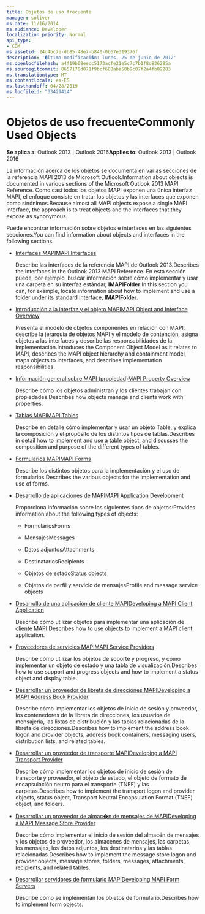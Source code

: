 ```yaml
---
title: Objetos de uso frecuente
manager: soliver
ms.date: 11/16/2014
ms.audience: Developer
localization_priority: Normal
api_type:
- COM
ms.assetid: 24d4bc7e-db85-48e7-b840-0b67e319376f
description: '�ltima modificaci�n: lunes, 25 de junio de 2012'
ms.openlocfilehash: a4f19b68eecc5173acfe21e5c7c7b1f8d836285a
ms.sourcegitcommit: 8657170d071f9bcf680aba50b9c07f2a4fb82283
ms.translationtype: MT
ms.contentlocale: es-ES
ms.lasthandoff: 04/28/2019
ms.locfileid: "33429414"
---
```

# <a name="commonly-used-objects"></a><span data-ttu-id="d4d04-103">Objetos de uso frecuente</span><span class="sxs-lookup"><span data-stu-id="d4d04-103">Commonly Used Objects</span></span>

  
  
<span data-ttu-id="d4d04-104">**Se aplica a**: Outlook 2013 | Outlook 2016</span><span class="sxs-lookup"><span data-stu-id="d4d04-104">**Applies to**: Outlook 2013 | Outlook 2016</span></span> 
  
<span data-ttu-id="d4d04-105">La información acerca de los objetos se documenta en varias secciones de la referencia MAPI 2013 de Microsoft Outlook.</span><span class="sxs-lookup"><span data-stu-id="d4d04-105">Information about objects is documented in various sections of the Microsoft Outlook 2013 MAPI Reference.</span></span> <span data-ttu-id="d4d04-106">Como casi todos los objetos MAPI exponen una única interfaz MAPI, el enfoque consiste en tratar los objetos y las interfaces que exponen como sinónimos.</span><span class="sxs-lookup"><span data-stu-id="d4d04-106">Because almost all MAPI objects expose a single MAPI interface, the approach is to treat objects and the interfaces that they expose as synonymous.</span></span>
  
<span data-ttu-id="d4d04-107">Puede encontrar información sobre objetos e interfaces en las siguientes secciones.</span><span class="sxs-lookup"><span data-stu-id="d4d04-107">You can find information about objects and interfaces in the following sections.</span></span>
  
- [<span data-ttu-id="d4d04-108">Interfaces MAPI</span><span class="sxs-lookup"><span data-stu-id="d4d04-108">MAPI Interfaces</span></span>](mapi-interfaces.md)
    
    <span data-ttu-id="d4d04-109">Describe las interfaces de la referencia MAPI de Outlook 2013.</span><span class="sxs-lookup"><span data-stu-id="d4d04-109">Describes the interfaces in the Outlook 2013 MAPI Reference.</span></span> <span data-ttu-id="d4d04-110">En esta sección puede, por ejemplo, buscar información sobre cómo implementar y usar una carpeta en su interfaz estándar, **IMAPIFolder**.</span><span class="sxs-lookup"><span data-stu-id="d4d04-110">In this section you can, for example, locate information about how to implement and use a folder under its standard interface, **IMAPIFolder**.</span></span>
    
- [<span data-ttu-id="d4d04-111">Introducción a la interfaz y el objeto MAPI</span><span class="sxs-lookup"><span data-stu-id="d4d04-111">MAPI Object and Interface Overview</span></span>](mapi-object-and-interface-overview.md)
    
    <span data-ttu-id="d4d04-112">Presenta el modelo de objetos componentes en relación con MAPI, describe la jerarquía de objetos MAPI y el modelo de contención, asigna objetos a las interfaces y describe las responsabilidades de la implementación.</span><span class="sxs-lookup"><span data-stu-id="d4d04-112">Introduces the Component Object Model as it relates to MAPI, describes the MAPI object hierarchy and containment model, maps objects to interfaces, and describes implementation responsibilities.</span></span>
    
- [<span data-ttu-id="d4d04-113">Información general sobre MAPI (propiedad)</span><span class="sxs-lookup"><span data-stu-id="d4d04-113">MAPI Property Overview</span></span>](mapi-property-overview.md)
    
    <span data-ttu-id="d4d04-114">Describe cómo los objetos administran y los clientes trabajan con propiedades.</span><span class="sxs-lookup"><span data-stu-id="d4d04-114">Describes how objects manage and clients work with properties.</span></span>
    
- [<span data-ttu-id="d4d04-115">Tablas MAPI</span><span class="sxs-lookup"><span data-stu-id="d4d04-115">MAPI Tables</span></span>](mapi-tables.md)
    
    <span data-ttu-id="d4d04-116">Describe en detalle cómo implementar y usar un objeto Table, y explica la composición y el propósito de los distintos tipos de tablas.</span><span class="sxs-lookup"><span data-stu-id="d4d04-116">Describes in detail how to implement and use a table object, and discusses the composition and purpose of the different types of tables.</span></span>
    
- [<span data-ttu-id="d4d04-117">Formularios MAPI</span><span class="sxs-lookup"><span data-stu-id="d4d04-117">MAPI Forms</span></span>](mapi-forms.md)
    
    <span data-ttu-id="d4d04-118">Describe los distintos objetos para la implementación y el uso de formularios.</span><span class="sxs-lookup"><span data-stu-id="d4d04-118">Describes the various objects for the implementation and use of forms.</span></span>
    
- [<span data-ttu-id="d4d04-119">Desarrollo de aplicaciones de MAPI</span><span class="sxs-lookup"><span data-stu-id="d4d04-119">MAPI Application Development</span></span>](mapi-application-development.md)
    
    <span data-ttu-id="d4d04-120">Proporciona información sobre los siguientes tipos de objetos:</span><span class="sxs-lookup"><span data-stu-id="d4d04-120">Provides information about the following types of objects:</span></span>
    
  - <span data-ttu-id="d4d04-121">Formularios</span><span class="sxs-lookup"><span data-stu-id="d4d04-121">Forms</span></span>
    
  - <span data-ttu-id="d4d04-122">Mensajes</span><span class="sxs-lookup"><span data-stu-id="d4d04-122">Messages</span></span>
    
  - <span data-ttu-id="d4d04-123">Datos adjuntos</span><span class="sxs-lookup"><span data-stu-id="d4d04-123">Attachments</span></span>
    
  - <span data-ttu-id="d4d04-124">Destinatarios</span><span class="sxs-lookup"><span data-stu-id="d4d04-124">Recipients</span></span>
    
  - <span data-ttu-id="d4d04-125">Objetos de estado</span><span class="sxs-lookup"><span data-stu-id="d4d04-125">Status objects</span></span>
    
  - <span data-ttu-id="d4d04-126">Objetos de perfil y servicio de mensajes</span><span class="sxs-lookup"><span data-stu-id="d4d04-126">Profile and message service objects</span></span>
    
- [<span data-ttu-id="d4d04-127">Desarrollo de una aplicación de cliente MAPI</span><span class="sxs-lookup"><span data-stu-id="d4d04-127">Developing a MAPI Client Application</span></span>](developing-a-mapi-client-application.md)
    
    <span data-ttu-id="d4d04-128">Describe cómo utilizar objetos para implementar una aplicación de cliente MAPI.</span><span class="sxs-lookup"><span data-stu-id="d4d04-128">Describes how to use objects to implement a MAPI client application.</span></span>
    
- [<span data-ttu-id="d4d04-129">Proveedores de servicios MAPI</span><span class="sxs-lookup"><span data-stu-id="d4d04-129">MAPI Service Providers</span></span>](mapi-service-providers.md)
    
    <span data-ttu-id="d4d04-130">Describe cómo utilizar los objetos de soporte y progreso, y cómo implementar un objeto de estado y una tabla de visualización.</span><span class="sxs-lookup"><span data-stu-id="d4d04-130">Describes how to use support and progress objects and how to implement a status object and display table.</span></span>
    
- [<span data-ttu-id="d4d04-131">Desarrollar un proveedor de libreta de direcciones MAPI</span><span class="sxs-lookup"><span data-stu-id="d4d04-131">Developing a MAPI Address Book Provider</span></span>](developing-a-mapi-address-book-provider.md)
    
    <span data-ttu-id="d4d04-132">Describe cómo implementar los objetos de inicio de sesión y proveedor, los contenedores de la libreta de direcciones, los usuarios de mensajería, las listas de distribución y las tablas relacionadas de la libreta de direcciones.</span><span class="sxs-lookup"><span data-stu-id="d4d04-132">Describes how to implement the address book logon and provider objects, address book containers, messaging users, distribution lists, and related tables.</span></span>
    
- [<span data-ttu-id="d4d04-133">Desarrollar un proveedor de transporte MAPI</span><span class="sxs-lookup"><span data-stu-id="d4d04-133">Developing a MAPI Transport Provider</span></span>](developing-a-mapi-transport-provider.md)
    
    <span data-ttu-id="d4d04-134">Describe cómo implementar los objetos de inicio de sesión de transporte y proveedor, el objeto de estado, el objeto de formato de encapsulación neutro para el transporte (TNEF) y las carpetas.</span><span class="sxs-lookup"><span data-stu-id="d4d04-134">Describes how to implement the transport logon and provider objects, status object, Transport Neutral Encapsulation Format (TNEF) object, and folders.</span></span>
    
- [<span data-ttu-id="d4d04-135">Desarrollar un proveedor de almac�n de mensajes de MAPI</span><span class="sxs-lookup"><span data-stu-id="d4d04-135">Developing a MAPI Message Store Provider</span></span>](developing-a-mapi-message-store-provider.md)
    
    <span data-ttu-id="d4d04-136">Describe cómo implementar el inicio de sesión del almacén de mensajes y los objetos de proveedor, los almacenes de mensajes, las carpetas, los mensajes, los datos adjuntos, los destinatarios y las tablas relacionadas.</span><span class="sxs-lookup"><span data-stu-id="d4d04-136">Describes how to implement the message store logon and provider objects, message stores, folders, messages, attachments, recipients, and related tables.</span></span>
    
- [<span data-ttu-id="d4d04-137">Desarrollar servidores de formulario MAPI</span><span class="sxs-lookup"><span data-stu-id="d4d04-137">Developing MAPI Form Servers</span></span>](developing-mapi-form-servers.md)
    
    <span data-ttu-id="d4d04-138">Describe cómo se implementan los objetos de formulario.</span><span class="sxs-lookup"><span data-stu-id="d4d04-138">Describes how to implement form objects.</span></span>
    


